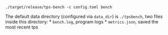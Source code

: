 
```
./target/release/tps-bench -c config.toml bench
```

The default data directory (configured via `data_dir`) is `./tpsbench`, two files inside this directory:
    * `bench.log`, program logs
    * `metrics.json`, saved the most recent tps
